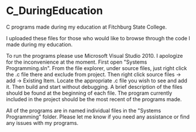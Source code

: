C_DuringEducation
=================

C programs made during my education at Fitchburg State College.

I uploaded these files for those who would like to browse through the code I made during my education.

To run the programs please use Microsoft Visual Studio 2010. I apologize for the inconvenience at the moment. First open "Systems Programming.sln". From the file explorer, under source files, just right click the .c file there and exclude from project. Then right click source files -> add -> Existing Item. Locate the appropriate .c file you wish to see and add it. Then build and start without debugging. A brief description of the files should be found at the beginning of each file. The program currently included in the project should be the most recent of the programs made.

All of the programs are in named individual files in the "Systems Programming" folder. Please let me know if you need any assistance or find any issues with my programs.
